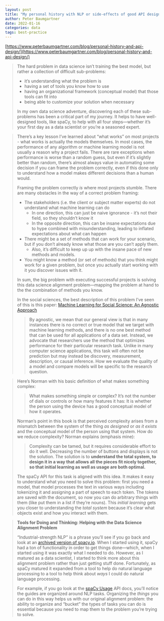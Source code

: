 ```yaml
---
layout: post
title: "My personal history with NLP or side-effects of good API design"
author: Peter Baumgartner
date: 2022-01-16
categories: data
tags: best-practice
---
```


[https://www.peterbaumgartner.com/blog/personal-history-and-api-design/](https://www.peterbaumgartner.com/blog/personal-history-and-api-design/)

> The hard problem in data science isn’t training the best model, but rather a collection of difficult sub-problems:
>
> - it’s understanding what the problem is
> - having a set of tools you know how to use
> - having an organizational framework (conceptual model) that those tools can fit into
> - being able to customize your solution when necessary
>
> In my own data science adventure, discovering each of these sub-problems has been a critical part of my journey. It helps to have well-designed tools, like spaCy, to help with all four steps—whether it’s your first day as a data scientist or you’re a seasoned expert.

> There’s a key lesson I’ve learned about “what works” on most projects - what works is actually the models themselves. In most cases, the performance of any algorithm or machine learning model is not usually a reason why a project fails. There are rare exceptions when performance is worse than a random guess, but even if it’s slightly better than random, there’s almost always value in automating some decision if you can frame the problem correctly, even if this done only to understand how a model makes different decisions than a human would.
>
> Framing the problem correctly *is* where most projects stumble. There are many obstacles in the way of a correct problem framing:
>
> - The stakeholders (i.e. the client or subject matter experts) do not understand what machine learning can do
>   - In one direction, this can just be naive ignorance - it’s not their field, so they shouldn’t know it
>   - In the opposite direction, this can be insane expectations due to hype combined with misunderstanding, leading to inflated expectations about what can happen
> - There might be a set of methods that can work for your scenario, but if you don’t already know what those are you can’t apply them.
>   - Also, it’s difficult to keep up up with the insane pace of new methods and models.
> - You might know a method (or set of methods) that you think might work for a given problem, but once you actually start working with it you discover issues with it.
>
> In sum, the big problem with executing successful projects is solving this data science alignment problem—mapping the problem at hand to the the combination of methods you know.
>
> In the social sciences, the best description of this problem I’ve seen of this is this paper: [Machine Learning for Social Science: An Agnostic Approach](https://www.annualreviews.org/doi/full/10.1146/annurev-polisci-053119-015921)
>
> > By agnostic, we mean that our general view is that in many instances there is no correct or true model that we target with machine learning methods, and there is no one best method that can be used for all applications of a data set. Instead, we advocate that researchers use the method that optimizes performance for their particular research task. Unlike in many computer science applications, this task will often not be prediction but may instead be discovery, measurement, description, or causal inference. How we evaluate the quality of a model and compare models will be specific to the research question.

>  Here’s Norman with his basic definition of what makes something complex:
>
> > What makes something simple or complex? It’s not the number of dials or controls or how many features it has: It is whether the person using the device has a good conceptual model of how it operates.
>
> Norman’s point in this book is that perceived complexity arises from a mismatch between the system of the thing *as designed* or *as it exists* and the conceptual model of the person using that system. How do we reduce complexity? Norman explains (emphasis mine):
>
> > Complexity can be tamed, but it requires considerable effort to do it well. Decreasing the number of buttons and displays is not the solution. The solution is to **understand the total system, to design it in a way that allows all the pieces fit nicely together, so that initial learning as well as usage are both optimal.**
>
> The spaCy API for this task is aligned with this idea. It makes it easy to understand what you need to solve this problem: first you need a model, that model processes the text in various ways including tokenizing it and assigning a part of speech to each token. The tokens are saved with the document, so now you can do arbitrary things with them (like put them in a list if they’re nouns). This *initial learning* gets you closer to understanding the *total system* because it’s clear what objects exist and how you interact with them.

> **Tools for Doing and Thinking: Helping with the Data Science Alignment Problem**
>
> “Industrial-strength NLP” is a phrase you’ll see if you go back and look at an [archived version of spacy.io](https://web.archive.org/web/20160905151957/http://spacy.io/). When I started using it, spaCy had a ton of functionality in order to get things done—which, when I started using it was exactly what I needed to do. However, as I matured as a data scientist, I started to think more about this alignment problem rather than just getting stuff done. Fortunately, as spaCy matured it expanded from a tool to help do natural language processing to a tool to help think about *ways* I could do natural language processing.
>
> For example, if you go look at the [spaCy Usage](https://spacy.io/usage/) API docs, you’ll notice the guides are organized around NLP tasks. Organizing the *things* you can do in this way helps us with our original alignment problem: the ability to organize and “bucket” the types of tasks you can do is essential because you need to map them to the problem you’re trying to solve.
